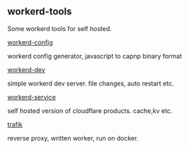 ## workerd-tools

Some workerd tools for self hosted.

[workerd-config](https://github.com/c0b41/workerd-tools/tree/master/packages/workerd-config)

workerd config generator, javascript to capnp binary format

[workerd-dev](https://github.com/c0b41/workerd-tools/tree/master/packages/workerd-dev)

simple workerd dev server. file changes, auto restart etc.

[workerd-service](https://github.com/c0b41/workerd-tools/tree/master/packages/workerd-service)

self hosted version of cloudflare products. cache,kv etc.

[trafik](https://github.com/c0b41/workerd-tools/tree/master/packages/trafik)

reverse proxy, written worker, run on docker.
